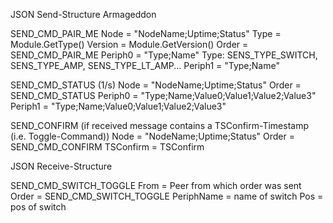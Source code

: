 JSON Send-Structure Armageddon

SEND_CMD_PAIR_ME
Node       = "NodeName;Uptime;Status"
Type       =  Module.GetType()
Version    =  Module.GetVersion()
Order      = SEND_CMD_PAIR_ME
  Periph0  = "Type;Name"                                Type: SENS_TYPE_SWITCH, SENS_TYPE_AMP, SENS_TYPE_LT_AMP...
  Periph1  = "Type;Name"

SEND_CMD_STATUS (1/s)
Node       = "NodeName;Uptime;Status"
Order      = SEND_CMD_STATUS
  Periph0  = "Type;Name;Value0;Value1;Value2;Value3"
  Periph1  = "Type;Name;Value0;Value1;Value2;Value3"

SEND_CONFIRM (if received message contains a TSConfirm-Timestamp (i.e. Toggle-Command))
Node       = "NodeName;Uptime;Status"
Order      = SEND_CMD_CONFIRM
TSConfirm  = TSConfirm 


JSON Receive-Structure 

SEND_CMD_SWITCH_TOGGLE
From        = Peer from which order was sent
Order       = SEND_CMD_SWITCH_TOGGLE
PeriphName  = name of switch
Pos         = pos of switch 